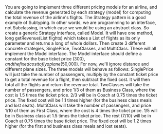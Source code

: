 You are going to implement three different pricing models for an airline, and calculate the revenue generated by each strategy (model) for computing the total revenue of the airline's flights.
The Strategy pattern is a good example of Subtyping. In other words, we are programming to an interface, not Subclassing, in which case we would be using an abstract class. So create a generic Strategy interface, called Model. It will have one method, long getRevenue(List flights) which takes a List of flights as its only parameter and returns a long of whole dollars.
Then create 3 different concrete strategies, SinglePrice, TwoClasses, and MultiClass. These will all implement the Model interface. The Model interface should define a constant for the base ticket price ($300), and the fixed cost to fly a plane ($50,000). For now, we'll ignore distance and different plane sizes.
The three models will behave as follows:
SinglePrice will just take the number of passengers, multiply by the constant ticket price to get a total revenue for a flight, then subtract the fixed cost. It will then total all the flights and return the revenue total.
TwoClasses will take the number of passengers, and price 1/3 of them as Business Class, where the cost is 1.5 times the ticket price. 2/3 will be in Coach at 0.75 times the ticket price. The fixed cost will be 1.1 times higher (for the business class meals and lost seats).
MultiClass will take the number of passengers, and price 1/10 of them as First Class, where the cost is 4 times the ticket price. 1/5 will be in Business class at 1.5 times the ticket price. The rest (7/10) will be in Coach at 0.75 times the base ticket price. The fixed cost will be 1.2 times higher (for the first and business class meals and lost seats).
